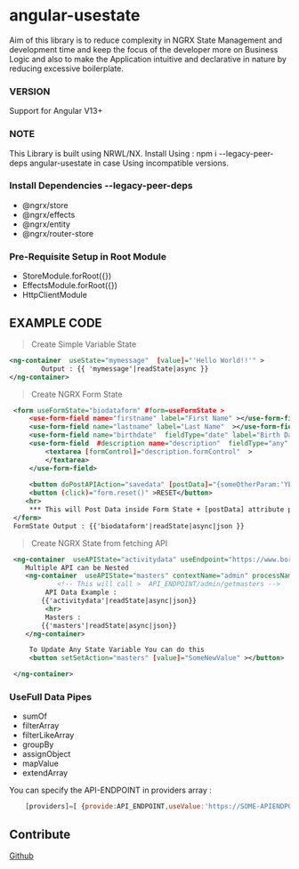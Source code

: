 # angular-usestate

Aim of this library is to reduce complexity in NGRX State Management and development time and keep the focus of the developer more on Business Logic and also to make the Application intuitive and declarative in nature by reducing excessive boilerplate.

### VERSION
Support for Angular V13+ 

### NOTE
This Library is built using NRWL/NX. 
Install Using : npm i --legacy-peer-deps angular-usestate in case Using incompatible versions. 
### Install Dependencies --legacy-peer-deps
- @ngrx/store
- @ngrx/effects
- @ngrx/entity
- @ngrx/router-store

### Pre-Requisite Setup in Root Module
- StoreModule.forRoot({})
- EffectsModule.forRoot({})
- HttpClientModule

## EXAMPLE CODE
> Create Simple Variable State
```xml
<ng-container  useState="mymessage"  [value]="'Hello World!!'" >
        Output : {{ 'mymessage'|readState|async }}
</ng-container>
```

>Create NGRX Form State 
```xml
 <form useFormState="biodataform" #form=useFormState > 
     <use-form-field name="firstname" label="First Name" ></use-form-field>
     <use-form-field name="lastname" label="Last Name"  ></use-form-field>
     <use-form-field name="birthdate"  fieldType="date" label="Birth Date" ></use-form-field>
     <use-form-field  #description name="description"  fieldType="any" label="Birth Date" >
         <textarea [formControl]="description.formControl"  >
         </textarea>
     </use-form-field>
    
     <button doPostAPIAction="savedata" [postData]="{someOtherParam:'YES'}" (actionComplete)="alert('Saved..');" >SAVE</button>
     <button (click)="form.reset()" >RESET</button>
    <hr>
     *** This will Post Data inside Form State + [postData] attribute payload to API : Amazing Ya .. 
 </form>
 FormState Output : {{'biodataform'|readState|async|json }}
```
>Create NGRX State from fetching API 
```xml
 <ng-container  useAPIState="activitydata" useEndpoint="https://www.boredapi.com/api/activity"  >
    Multiple API can be Nested 
    <ng-container  useAPIState="masters" contextName="admin" processName="getmasters" (onapiError)="myErrorHandler()" >
            <!-- This will call >  API_ENDPOINT/admin/getmasters -->        
         API Data Example :     
        {{'activitydata'|readState|async|json}}
         <hr>
         Masters : 
        {{'masters'|readState|async|json}}
    </ng-container>

     To Update Any State Variable You can do this  
     <button setSetAction="masters" [value]="SomeNewValue" ></button>

 </ng-container>
```
### UseFull Data Pipes
- sumOf
- filterArray
- filterLikeArray
- groupBy
- assignObject
- mapValue
- extendArray
 
You can specify the API-ENDPOINT in providers array : 
```javascript
    [providers]=[ {provide:API_ENDPOINT,useValue:'https://SOME-APIENDPOINT'} ]
```

## Contribute
[Github](https://github.com/rakeshpagi/angular-usestate)